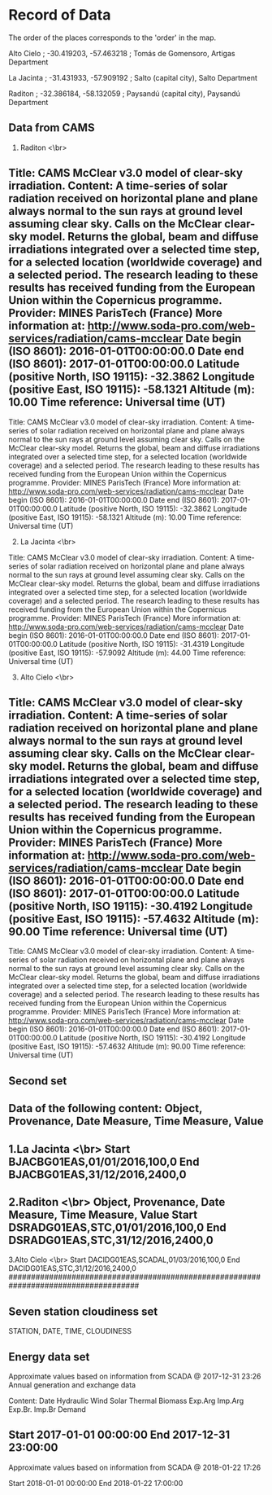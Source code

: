 # Record of Data


The order of the places corresponds to the 'order' in the map.

Alto Cielo ; -30.419203, -57.463218 ; Tomás de Gomensoro, Artigas Department


La Jacinta ; -31.431933, -57.909192 ; Salto (capital city), Salto Department


Raditon    ; -32.386184, -58.132059 ; Paysandú (capital city), Paysandú Department



## Data from CAMS
1.  Raditon <\br>

 Title: CAMS McClear v3.0 model of clear-sky irradiation.
 Content:  A time-series of solar radiation received on horizontal plane and plane always normal to the sun rays at ground level assuming clear sky.
           Calls on the McClear clear-sky model. Returns the global, beam and diffuse irradiations integrated over a selected time step,
           for a selected location (worldwide coverage) and a selected period.
 The research leading to these results has received funding from the European Union within the Copernicus programme.
 Provider: MINES ParisTech (France)
 More information at: http://www.soda-pro.com/web-services/radiation/cams-mcclear
 Date begin (ISO 8601): 2016-01-01T00:00:00.0
 Date end (ISO 8601): 2017-01-01T00:00:00.0
 Latitude (positive North, ISO 19115): -32.3862
 Longitude (positive East, ISO 19115): -58.1321
 Altitude (m): 10.00
 Time reference: Universal time (UT)
---
 Title: CAMS McClear v3.0 model of clear-sky irradiation.
 Content:  A time-series of solar radiation received on horizontal plane and plane always normal to the sun rays at ground level assuming clear sky.
           Calls on the McClear clear-sky model. Returns the global, beam and diffuse irradiations integrated over a selected time step,
           for a selected location (worldwide coverage) and a selected period.
 The research leading to these results has received funding from the European Union within the Copernicus programme.
 Provider: MINES ParisTech (France)
 More information at: http://www.soda-pro.com/web-services/radiation/cams-mcclear
 Date begin (ISO 8601): 2016-01-01T00:00:00.0
 Date end (ISO 8601): 2017-01-01T00:00:00.0
 Latitude (positive North, ISO 19115): -32.3862
 Longitude (positive East, ISO 19115): -58.1321
 Altitude (m): 10.00
 Time reference: Universal time (UT)

2. La Jacinta  <\br>

 Title: CAMS McClear v3.0 model of clear-sky irradiation.
 Content:  A time-series of solar radiation received on horizontal plane and plane always normal to the sun rays at ground level assuming clear sky.
           Calls on the McClear clear-sky model. Returns the global, beam and diffuse irradiations integrated over a selected time step,
           for a selected location (worldwide coverage) and a selected period.
 The research leading to these results has received funding from the European Union within the Copernicus programme.
 Provider: MINES ParisTech (France)
 More information at: http://www.soda-pro.com/web-services/radiation/cams-mcclear
 Date begin (ISO 8601): 2016-01-01T00:00:00.0
 Date end (ISO 8601): 2017-01-01T00:00:00.0
 Latitude (positive North, ISO 19115): -31.4319
 Longitude (positive East, ISO 19115): -57.9092
 Altitude (m): 44.00
 Time reference: Universal time (UT)

3. Alto Cielo  <\br>

 Title: CAMS McClear v3.0 model of clear-sky irradiation.
 Content:  A time-series of solar radiation received on horizontal plane and plane always normal to the sun rays at ground level assuming clear sky.
           Calls on the McClear clear-sky model. Returns the global, beam and diffuse irradiations integrated over a selected time step,
           for a selected location (worldwide coverage) and a selected period.
 The research leading to these results has received funding from the European Union within the Copernicus programme.
 Provider: MINES ParisTech (France)
 More information at: http://www.soda-pro.com/web-services/radiation/cams-mcclear
 Date begin (ISO 8601): 2016-01-01T00:00:00.0
 Date end (ISO 8601): 2017-01-01T00:00:00.0
 Latitude (positive North, ISO 19115): -30.4192
 Longitude (positive East, ISO 19115): -57.4632
 Altitude (m): 90.00
 Time reference: Universal time (UT)
---
 Title: CAMS McClear v3.0 model of clear-sky irradiation.
 Content:  A time-series of solar radiation received on horizontal plane and plane always normal to the sun rays at ground level assuming clear sky.
           Calls on the McClear clear-sky model. Returns the global, beam and diffuse irradiations integrated over a selected time step,
           for a selected location (worldwide coverage) and a selected period.
 The research leading to these results has received funding from the European Union within the Copernicus programme.
 Provider: MINES ParisTech (France)
 More information at: http://www.soda-pro.com/web-services/radiation/cams-mcclear
 Date begin (ISO 8601): 2016-01-01T00:00:00.0
 Date end (ISO 8601): 2017-01-01T00:00:00.0
 Latitude (positive North, ISO 19115): -30.4192
 Longitude (positive East, ISO 19115): -57.4632
 Altitude (m): 90.00
 Time reference: Universal time (UT)

## Second set


Data of the following content:
Object, Provenance, Date Measure, Time Measure, Value
---
1.La Jacinta  <\br>
Start	BJACBG01EAS,01/01/2016,100,0
End	BJACBG01EAS,31/12/2016,2400,0
---
2.Raditon  <\br>
Object, Provenance, Date Measure, Time Measure, Value
Start	DSRADG01EAS,STC,01/01/2016,100,0
End	DSRADG01EAS,STC,31/12/2016,2400,0
---
3.Alto Cielo <\br>
Start	DACIDG01EAS,SCADAL,01/03/2016,100,0
End	DACIDG01EAS,STC,31/12/2016,2400,0
#####################################################################################



## Seven station cloudiness set


STATION, DATE, TIME, CLOUDINESS


## Energy data set

Approximate values based on information from SCADA @ 2017-12-31 23:26
Annual generation and exchange data

Content:
Date Hydraulic Wind Solar Thermal Biomass Exp.Arg Imp.Arg Exp.Br. Imp.Br Demand

Start	2017-01-01 00:00:00
End	2017-12-31 23:00:00
---
Approximate values ​​based on information from SCADA @ 2018-01-22 17:26

Start	2018-01-01 00:00:00
End	2018-01-22 17:00:00


